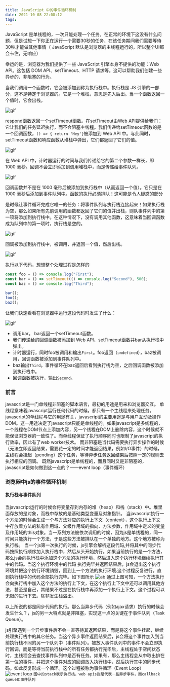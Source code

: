 ```yaml
---
title: JavaScript 中的事件循环机制
date: 2021-10-08 22:08:12
tags:
---
```


JavaScript 是单线程的，一次只能处理一个任务。在正常的环境下这没有什么问题，但是试想一下你正在运行一个需要30秒的任务，在该任务期间我们需要等待30秒才能做其他事情（ JavaScript 默认是浏览器的主线程运行的，所以整个UI都会卡住，无响应）

幸运的是，浏览器为我们提供了一些 JavaScript 引擎本身不提供的功能：Web API。这包括 DOM API、setTimeout、HTTP 请求等。这可以帮助我们创建一些异步的、非阻塞的行为。

当我们调用一个函数时，它会被添加到称为执行栈中。执行栈是 JS 引擎的一部分，这不是特定于浏览器的。它是一个堆栈，意思是先入后出。当一个函数返回一个值时，它会出栈。

![gif](/img/gid1.6.gif)

respond函数返回一个setTimeout函数。在setTimeout由Web API提供给我们：它让我们的任务延迟执行，而不会阻塞主线程。我们传递给setTimeout函数的是一个回调函数，`() => { return 'Hey'}`被添加到 Web API 中。与此同时，setTimeout函数和响应函数从堆栈中弹出，它们都返回了它们的值。

![gif](/img/gif2.1.gif)

在 Web API 中，计时器运行的时间与我们传递给它的第二个参数一样长，即 1000 毫秒。回调不会立即添加到调用堆栈中，而是传递给事件队列。

![gif](/img/gif3.1.gif)

回调函数并不是在 1000 毫秒后被添加到执行栈中（从而返回一个值）。它只是在 1000 毫秒后添加到事件队列中。函数的执行必须排队！这可能是令人疑惑的部分

是时候让事件循环完成它唯一的任务：将事件队列与执行栈连接起来！如果执行栈为空，那么如果所有先前调用的函数都返回了它们的值并出栈，则队事件列中的第一项将添加到执行栈中。在这种情况下，没有调用其他函数，这意味着当回调函数成为队列中的第一项时，执行栈是空的。

![gif](/img/gif4.gif)

回调被添加到执行栈中，被调用，并返回一个值，然后出栈。

![gif](/img/gif5.gif)

执行以下代码，想想整个处理过程是怎样的

```javascript
const foo = () => console.log("First");
const bar = () => setTimeout(() => console.log("Second"), 500);
const baz = () => console.log("Third");

bar();
foo();
baz();
```

让我们快速看看在浏览器中运行这段代码时发生了什么：

![gif](/img/gif14.1.gif)

- 调用bar。 bar返回一个setTimeout函数。
- 我们传递给的回调函数被添加到 Web API、setTimeout函数并bar从执行栈中弹出。
- 计时器运行，同时foo被调用和输出`First`。foo返回（`undefined`），baz被调用，回调函数被添加到事件队列中。
- baz输出`Third`。事件循环在baz返回后看到执行栈为空，之后回调函数被添加到执行栈中。
- 回调函数被执行，输出`Second`。
### 前言
javascript是一门单线程非阻塞的脚本语言，最初的用途是用来和浏览器交互。
单线程意味着javascript运行任何代码的时候，都只有一个主线程来处理任务。javascript的单线程与它的用途有关，javascript的主要用途是与用户互动及操作DOM。这一用途决定了javascript只能是单线程的。如果javascript是多线程的，一个线程在DOM节点上添加内容，另一个线程在DOM上删除内容，这个时候就不能保证浏览器的一致性了。而单线程保证了执行顺序同时也限制了javascript的执行效率，因此有了web worker技术。
而非阻塞是当代码需要执行异步操作的时候（无法立即返回结果，需要花一定的时间才能返回结果，例如I/O事件）的时候，主线程会挂起（pending）这个任务，等待异步任务返回结果后按照一定的规则去执行相应的回调。
既然javascript是单线程的，而且同时又是非阻塞的，javascript是如何做到这一点的？——event loop（事件循环）

### 浏览器中js的事件循环机制

#### 执行栈与事件队列
当javascript运行的时候会将变量存到内存的堆（heap）和栈（stack）中。堆里面存放的是对象，而栈中存放的是基础类型变量及对象指针。
当javascript执行一个方法的时候会生成一个与方法对应的执行上下文（context），这个执行上下文中存放着方法的私有作用域、父级作用域的指向、方法参数，作用域中定义的变量及作用域的this对象。当一系列方法被依次调用的时候，因为js是单线程的，同一时间只能执行一个方法，于是这些方法被排队在一个单独的地方。这个地方被称为执行栈。
当一个js第一次执行的时候，js引擎会解析这段代码,并将其中的同步代码按照执行顺序加入执行栈中，然后从头开始执行。如果当前执行的是一个方法，那么js会向执行栈中添加这个方法的执行环境，然后进入这个执行环境继续执行其中的代码。当这个执行环境中的代码 执行完毕并返回结果后，js会退出这个执行环境并把这个执行环境销毁，回到上一个方法的执行环境.这个过程反复进行，直到执行栈中的代码全部执行完毕。如下图所示
![ab](/img/v2-2f761eb83b50f53d741e6aa1f15a9db1_b.gif)
通过上图可知，一个方法执行会向执行栈中加入这个方法的执行上下文，在这个执行上下文中还可以调用其他方法，甚至是自己，其结果不过是在执行栈中再添加一个执行上下文。这个过程可以无限的进行下去。除非发生栈溢出。

以上所说的都是同步代码的执行。那么当异步代码（例如ajax请求）执行的时候会发生什么？，js的另一大特点就是非阻塞，实现这一点的关键在于事件队列（Task Queue）。

js引擎遇到一个异步事件后不会一直等待其返回结果，而是将这个事件挂起，继续处理执行栈中的其它任务。当这个异步事件返回结果后，js会将这个事件加入到当前执行栈不同的另一个队列中（事件队列）。被放入事件队列中的事件不会立即执行回调，而是等待当前执行栈中的所有任务都执行完毕后，主线程处于空闲状态时，主线程会去查找事件队列中是否有任务。如果有，那么主线程会从中取出排在第一位的事件，并把这个事件对应的回调放入执行栈中，然后执行其中的同步代码。如此反复形成一个循环。这个过程被称为事件循环（Event Loop）
![event loop](/img/v2-da078fa3eadf3db4bf455904ae06f84b_1440w.png)
`图中的stack表示执行栈，web apis则是代表一些异步事件，而callback queue即事件队列`
